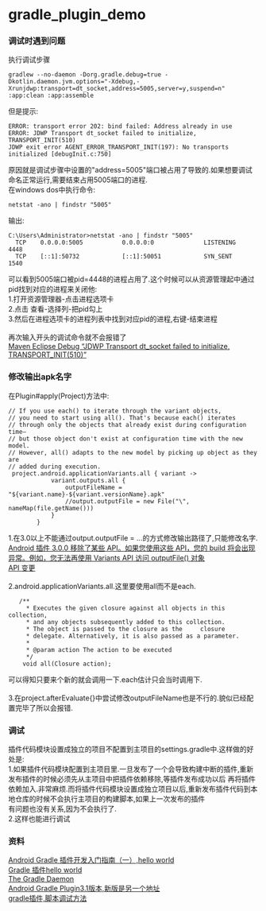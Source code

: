 # gradle_plugin_demo

### 调试时遇到问题  
执行调试步骤
```
gradlew --no-daemon -Dorg.gradle.debug=true -Dkotlin.daemon.jvm.options="-Xdebug,-Xrunjdwp:transport=dt_socket,address=5005,server=y,suspend=n" :app:clean :app:assemble
```
但是提示:
```
ERROR: transport error 202: bind failed: Address already in use
ERROR: JDWP Transport dt_socket failed to initialize, TRANSPORT_INIT(510)
JDWP exit error AGENT_ERROR_TRANSPORT_INIT(197): No transports initialized [debugInit.c:750]

```
原因就是调试步骤中设置的"address=5005"端口被占用了导致的.如果想要调试命名正常运行,需要结束占用5005端口的进程.  
在windows dos中执行命令:  
```
netstat -ano | findstr "5005"
```
输出:  
```
C:\Users\Administrator>netstat -ano | findstr "5005"
  TCP    0.0.0.0:5005           0.0.0.0:0              LISTENING       4448
  TCP    [::1]:50732            [::1]:50051            SYN_SENT        1540
```
可以看到5005端口被pid=4448的进程占用了.这个时候可以从资源管理起中通过pid找到对应的进程来关闭他:  
1.打开资源管理器-点击进程选项卡  
2.点击 查看-选择列-把pid勾上  
3.然后在进程选项卡的进程列表中找到对应pid的进程,右键-结束进程  
<br>
再次输入开头的调试命令就不会报错了  
[Maven Eclipse Debug “JDWP Transport dt_socket failed to initialize, TRANSPORT_INIT(510)”](https://stackoverflow.com/questions/8428333/maven-eclipse-debug-jdwp-transport-dt-socket-failed-to-initialize-transport-in)

### 修改输出apk名字  
在Plugin#apply(Project)方法中:  
```
// If you use each() to iterate through the variant objects,
// you need to start using all(). That's because each() iterates
// through only the objects that already exist during configuration time—
// but those object don't exist at configuration time with the new model.
// However, all() adapts to the new model by picking up object as they are
// added during execution.
 project.android.applicationVariants.all { variant ->
            variant.outputs.all {
                outputFileName = "${variant.name}-${variant.versionName}.apk"
                //output.outputFile = new File("\", nameMap(file.getName()))
            }
        }
```
1.在3.0以上不能通过output.outputFile = ...的方式修改输出路径了,只能修改名字.  
[Android 插件 3.0.0 移除了某些 API。如果您使用这些 API，您的 build 将会出现异常。例如，您无法再使用 Variants API 访问 outputFile() 对象](https://developer.android.com/studio/releases/gradle-plugin?hl=zh-cn#behavior_changes)  
[API 变更](https://developer.android.com/studio/known-issues?hl=zh-cn#variant_api) 
<br>
<br>
2.android.applicationVariants.all.这里要使用all而不是each.  
```
   /**
     * Executes the given closure against all objects in this collection,
     * and any objects subsequently added to this collection.
     * The object is passed to the closure as the     closure
     * delegate. Alternatively, it is also passed as a parameter.
     *
     * @param action The action to be executed
     */
    void all(Closure action);
```
可以得知只要来个新的就会调用一下.each估计只会当时调用下.  
<br>
3.在project.afterEvaluate{}中尝试修改outputFileName也是不行的.貌似已经配置完毕了所以会报错.

### 调试
插件代码模块设置成独立的项目不配置到主项目的settings.gradle中.这样做的好处是:  
1.如果插件代码模块配置到主项目里.一旦发布了一个会导致构建中断的插件,重新发布插件的时候必须先从主项目中把插件依赖移除,等插件发布成功以后
再将插件依赖加入.非常麻烦.而将插件代码模块设置成独立项目以后,重新发布插件代码到本地仓库的时候不会执行主项目的构建脚本,如果上一次发布的插件  
有问题也没有关系,因为不会执行了.  <br>
2.这样也能进行调试
<br>
### 资料
[Android Gradle 插件开发入门指南（一）,hello world](https://juejin.cn/post/6887581345384497165#heading-11)  
[Gradle 插件hello world](https://github.com/lenebf/GradlePluginTutorial/tree/main/hello-plugin)  
[The Gradle Daemon](https://docs.gradle.org/6.1.1/userguide/gradle_daemon.html#daemon_faq)  
[Android Gradle Plugin3.1版本,新版是另一个地址](https://google.github.io/android-gradle-dsl/3.1/com.android.build.gradle.AppExtension.html)  
[gradle插件,脚本调试方法](https://blog.csdn.net/xx326664162/article/details/91456018)
